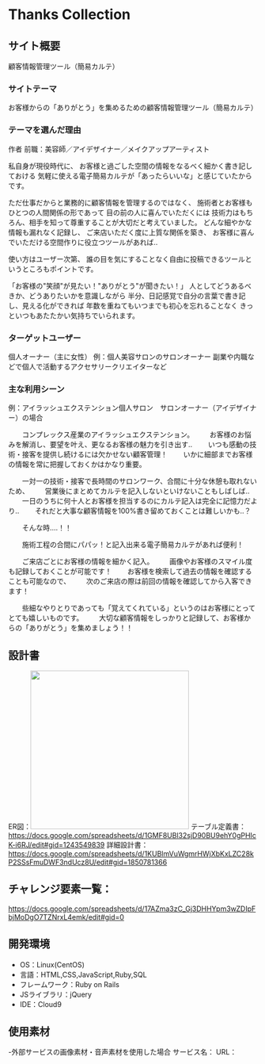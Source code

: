 # Thanks Collection

## サイト概要
顧客情報管理ツール（簡易カルテ）

### サイトテーマ
お客様からの「ありがとう」を集めるための顧客情報管理ツール（簡易カルテ）

### テーマを選んだ理由
作者 前職：美容師／アイデザイナー／メイクアップアーティスト

私自身が現役時代に、
お客様と過ごした空間の情報をなるべく細かく書き記しておける
気軽に使える電子簡易カルテが「あったらいいな」と感じていたからです。

ただ仕事だからと業務的に顧客情報を管理するのではなく、
施術者とお客様もひとつの人間関係の形であって
目の前の人に喜んでいただくには
技術力はもちろん、相手を知って尊重することが大切だと考えていました。
どんな細やかな情報も漏れなく記録し、
ご来店いただく度に上質な関係を築き、
お客様に喜んでいただける空間作りに役立つツールがあれば‥

使い方はユーザー次第、
誰の目を気にすることなく自由に投稿できるツールというところもポイントです。

「お客様の"笑顔"が見たい！"ありがとう"が聞きたい！」
人としてどうあるべきか、どうありたいかを意識しながら
半分、日記感覚で自分の言葉で書き記し、見える化ができれば
年数を重ねてもいつまでも初心を忘れることなく
きっといつもあたたかい気持ちでいられます。

### ターゲットユーザー
個人オーナー（主に女性）
例：個人美容サロンのサロンオーナー
    副業や内職などで個人で活動するアクセサリークリエイターなど

### 主な利用シーン

例：アイラッシュエクステンション個人サロン　サロンオーナー（アイデザイナー）の場合

　　コンプレックス産業のアイラッシュエクステンション。
　　お客様のお悩みを解消し、要望を叶え、更なるお客様の魅力を引き出す‥
　　いつも感動の技術・接客を提供し続けるには欠かせない顧客管理！
　　いかに細部までお客様の情報を常に把握しておくかはかなり重要。

　　一対一の技術・接客で長時間のサロンワーク、合間に十分な休憩も取れないため、
　　営業後にまとめてカルテを記入しないといけないこともしばしば‥
　　一日のうちに何十人とお客様を担当するのにカルテ記入は完全に記憶力だより‥
　　それだと大事な顧客情報を100%書き留めておくことは難しいかも‥？

　　そんな時‥‥！！

　　施術工程の合間にパパッ！と記入出来る電子簡易カルテがあれば便利！

　　ご来店ごとにお客様の情報を細かく記入。
　　画像やお客様のスマイル度も記録しておくことが可能です！
　　お客様を検索して過去の情報を確認することも可能なので、
　　次のご来店の際は前回の情報を確認してから入客できます！

　　些細なやりとりであっても「覚えてくれている」というのはお客様にとってとても嬉しいものです。
　　大切な顧客情報をしっかりと記録して、お客様からの「ありがとう」を集めましょう！！


## 設計書
ER図：<img src="https://github.com/nnkrbyok-kxxrin/PF/files/6068173/Untitled.Diagram.pdf" width="320px">
テーブル定義書：https://docs.google.com/spreadsheets/d/1GMF8UBl32sjD90BU9ehY0gPHIcK-i6RJ/edit#gid=1243549839
詳細設計書：https://docs.google.com/spreadsheets/d/1KUBlmVuWgmrHWjXbKxLZC28kP2SSsFmuDWF3ndUcz8U/edit#gid=1850781366

## チャレンジ要素一覧：
https://docs.google.com/spreadsheets/d/17AZma3zC_Gj3DHHYpm3wZDIpFbjMoDgO7TZNrxL4emk/edit#gid=0

## 開発環境
- OS：Linux(CentOS)
- 言語：HTML,CSS,JavaScript,Ruby,SQL
- フレームワーク：Ruby on Rails
- JSライブラリ：jQuery
- IDE：Cloud9

## 使用素材
-外部サービスの画像素材・音声素材を使用した場合
サービス名：
URL：
